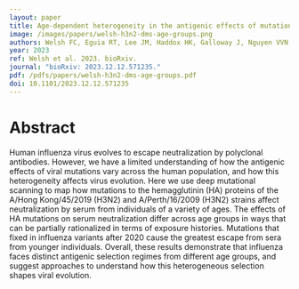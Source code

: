 ```yaml
---
layout: paper
title: Age-dependent heterogeneity in the antigenic effects of mutations to influenza hemagglutinin
image: /images/papers/welsh-h3n2-dms-age-groups.png
authors: Welsh FC, Eguia RT, Lee JM, Haddox HK, Galloway J, Nguyen VVN, Loes AN, Huddleston J, Yu TC, Le MQ, Nguyen TDN, Nguyen TLT, Greninger AL, Chu HY, Englund JA, Bedford T, Matsen FA, Boni MF, Bloom JD.
year: 2023
ref: Welsh et al. 2023. bioRxiv.
journal: "bioRxiv: 2023.12.12.571235."
pdf: /pdfs/papers/welsh-h3n2-dms-age-groups.pdf
doi: 10.1101/2023.12.12.571235
---
```


# Abstract

Human influenza virus evolves to escape neutralization by polyclonal antibodies. However, we have a limited understanding of how the antigenic effects of viral mutations vary across the human population, and how this heterogeneity affects virus evolution. Here we use deep mutational scanning to map how mutations to the hemagglutinin (HA) proteins of the A/Hong Kong/45/2019 (H3N2) and A/Perth/16/2009 (H3N2) strains affect neutralization by serum from individuals of a variety of ages. The effects of HA mutations on serum neutralization differ across age groups in ways that can be partially rationalized in terms of exposure histories. Mutations that fixed in influenza variants after 2020 cause the greatest escape from sera from younger individuals. Overall, these results demonstrate that influenza faces distinct antigenic selection regimes from different age groups, and suggest approaches to understand how this heterogeneous selection shapes viral evolution.
